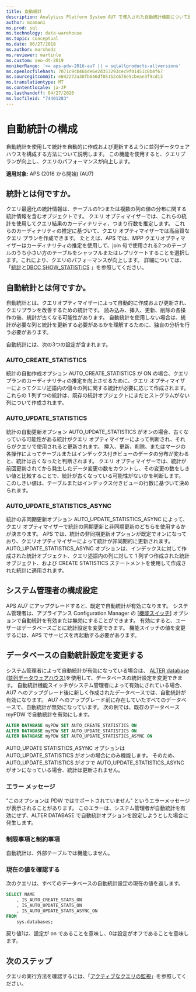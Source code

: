 ```yaml
---
title: 自動統計
description: Analytics Platform System AU7 で導入された自動統計機能について説明します。
author: mzaman1
ms.prod: sql
ms.technology: data-warehouse
ms.topic: conceptual
ms.date: 06/27/2018
ms.author: murshedz
ms.reviewer: martinle
ms.custom: seo-dt-2019
monikerRange: '>= aps-pdw-2016-au7 || = sqlallproducts-allversions'
ms.openlocfilehash: 7071c9cb46bde6e2d353293cec9f01451c0b4f67
ms.sourcegitcommit: e042272a38fb646df05152c676e5cbeae3f9cd13
ms.translationtype: MT
ms.contentlocale: ja-JP
ms.lasthandoff: 04/27/2020
ms.locfileid: "74401283"
---
```

# <a name="configure-auto-statistics"></a>自動統計の構成

自動統計を使用して統計を自動的に作成および更新するように並列データウェアハウスを構成する方法について説明します。  この機能を使用すると、クエリプランが向上し、クエリのパフォーマンスが向上します。

**適用対象:** APS (2016 から開始) (AU7)

## <a name="what-are-statistics"></a>統計とは何ですか。
クエリ最適化の統計情報は、テーブルの1つまたは複数の列の値の分布に関する統計情報を含むオブジェクトです。 クエリ オプティマイザーでは、これらの統計を使用してクエリ結果のカーディナリティ、つまり行数を推定します。 これらのカーディナリティの推定に基づいて、クエリ オプティマイザーでは高品質なクエリ プランを作成できます。 たとえば、APS では、MPP クエリオプティマイザーはカーディナリティの推定を使用して、join 句で使用される2つのテーブルのうち小さい方のテーブルをシャッフルまたはレプリケートすることを選択します。これにより、クエリのパフォーマンスが向上します。  詳細については、「[統計](../relational-databases/statistics/statistics.md)と[DBCC SHOW_STATISTICS](../t-sql/database-console-commands/dbcc-show-statistics-transact-sql.md) 」を参照してください。

## <a name="what-are-auto-statistics"></a>自動統計とは何ですか。
自動統計とは、クエリオプティマイザーによって自動的に作成および更新され、クエリプランを改善するための統計です。 読み込み、挿入、更新、削除の各操作の後、統計が古くなる可能性があります。 自動統計を使用しない場合は、統計が必要な列と統計を更新する必要があるかを理解するために、独自の分析を行う必要があります。

自動統計には、次の3つの設定が含まれます。 

### <a name="auto_create_statistics"></a>AUTO_CREATE_STATISTICS
統計の自動作成オプション AUTO_CREATE_STATISTICS が ON の場合、クエリ プランのカーディナリティの推定を向上させるために、クエリ オプティマイザーによってクエリ述語内の個々の列に関する統計が必要に応じて作成されます。 これらの 1 列ずつの統計は、既存の統計オブジェクトにまだヒストグラムがない列について作成されます。

### <a name="auto_update_statistics"></a>AUTO_UPDATE_STATISTICS 
統計の自動更新オプション AUTO_UPDATE_STATISTICS がオンの場合、古くなっている可能性がある統計がクエリ オプティマイザーによって判断され、それらがクエリで使用されると更新されます。 挿入、更新、削除、またはマージの各操作によってテーブルまたはインデックス付きビューのデータの分布が変わると、統計は古くなったと判断されます。 クエリ オプティマイザーでは、統計が前回更新されてから発生したデータ変更の数をカウントし、その変更の数をしきい値と比較することで、統計が古くなっている可能性がないかを判断します。 このしきい値は、テーブルまたはインデックス付きビューの行数に基づいて決められます。

### <a name="auto_update_statistics_async"></a>AUTO_UPDATE_STATISTICS_ASYNC
統計の非同期更新オプション AUTO_UPDATE_STATISTICS_ASYNC によって、クエリ オプティマイザーで統計の同期更新と非同期更新のどちらを使用するかが決まります。 APS では、統計の非同期更新オプションが既定でオンになっており、クエリオプティマイザーによって統計が非同期的に更新されます。 AUTO_UPDATE_STATISTICS_ASYNC オプションは、インデックスに対して作成された統計オブジェクト、クエリ述語内の列に対して 1 列ずつ作成された統計オブジェクト、および CREATE STATISTICS ステートメントを使用して作成された統計に適用されます。

## <a name="configuration-settings-for-system-administrators"></a>システム管理者の構成設定
APS AU7 にアップグレードすると、既定で自動統計が有効になります。 システム管理者は、アプライアンス Configuration Manager の [[機能スイッチ](appliance-feature-switch.md)] オプションで自動統計を有効または無効にすることができます。  有効にすると、ユーザーはデータベースごとに統計設定を変更できます。
機能スイッチの値を変更するには、APS でサービスを再起動する必要があります。

## <a name="change-auto-statistics-settings-on-a-database"></a>データベースの自動統計設定を変更する
システム管理者によって自動統計が有効になっている場合は、 [ALTER database (並列データウェアハウス)](../t-sql/statements/alter-database-transact-sql.md?tabs=sqlpdw)を使用して、データベースの統計設定を変更できます。 自動統計機能スイッチがシステム管理者によって有効にされている場合、AU7 へのアップグレード後に新しく作成されたデータベースでは、自動統計が有効になります。 AU7 へのアップグレード前に存在していたすべてのデータベースで、自動統計が無効になっています。 次の例では、既存のデータベース myPDW で自動統計を有効にします。

```sql
ALTER DATABASE myPDW SET AUTO_CREATE_STATISTICS ON
ALTER DATABASE myPDW SET AUTO_UPDATE_STATISTICS ON 
ALTER DATABASE myPDW SET AUTO_UPDATE_STATISTICS_ASYNC ON
```
 
AUTO_UPDATE STATISTICS_ASYNC オプションは AUTO_UPDATE_STATISTICS がオンの場合にのみ機能します。  そのため、AUTO_UPDATE_STATISTICS がオフで AUTO_UPDATE_STATISTICS_ASYNC がオンになっている場合、統計は更新されません。 

### <a name="error-messages"></a>エラー メッセージ
"このオプションは PDW ではサポートされていません" というエラーメッセージが表示されることがあります。  このエラーは、システム管理者が自動統計を有効にせず、ALTER DATABASE で自動統計オプションを設定しようとした場合に発生します。 

### <a name="limitations-and-restrictions"></a>制限事項と制約事項
自動統計は、外部テーブルでは機能しません。 

### <a name="check-the-current-values"></a>現在の値を確認する
次のクエリは、すべてのデータベースの自動統計設定の現在の値を返します。

```sql
SELECT NAME
    , IS_AUTO_CREATE_STATS_ON 
    , IS_AUTO_UPDATE_STATS_ON
    , IS_AUTO_UPDATE_STATS_ASYNC_ON
FROM
    sys.databases;
```

戻り値1は、設定が on であることを意味し、0は設定がオフであることを意味します。 

## <a name="next-steps"></a>次のステップ
クエリの実行方法を確認するには、「[アクティブなクエリの監視](monitoring-active-queries.md)」を参照してください。
